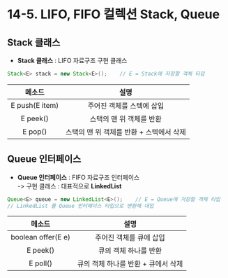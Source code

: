 # 14-5. LIFO, FIFO 컬렉션 Stack, Queue

## Stack 클래스

- **Stack 클래스** : LIFO 자료구조 구현 클래스
  
```java
Stack<E> stack = new Stack<E>();    // E = Stack에 저장할 객체 타입
```

메소드|설명
:---:|:---:
E push(E item)|주어진 객체를 스텍에 삽입
E peek()|스택의 맨 위 객체를 반환
E pop()|스택의 맨 위 객체를 반환 + 스텍에서 삭제

## Queue 인터페이스

- **Queue 인터페이스** : FIFO 자료구조 인터페이스  
-> 구현 클래스 : 대표적으로 **LinkedList**  

```java
Queue<E> queue = new LinkedList<E>();    // E = Queue에 저장할 객체 타입
// LinkedList 를 Queue 인터페이스 타입으로 변환해 대입
```

메소드|설명
:---:|:---:
boolean offer(E e)|주어진 객체를 큐에 삽입
E peek()|큐의 객체 하나를 반환
E poll()|큐의 객체 하나를 반환 + 큐에서 삭제

